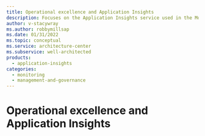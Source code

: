 ```yaml
---
title: Operational excellence and Application Insights
description: Focuses on the Application Insights service used in the Monitoring solution to provide best-practice, design, and configuration recommendations related to Operational excellence.
author: v-stacywray
ms.author: robbymillsap
ms.date: 01/31/2022
ms.topic: conceptual
ms.service: architecture-center
ms.subservice: well-architected
products:
  - application-insights
categories:
  - monitoring
  - management-and-governance
---
```


# Operational excellence and Application Insights